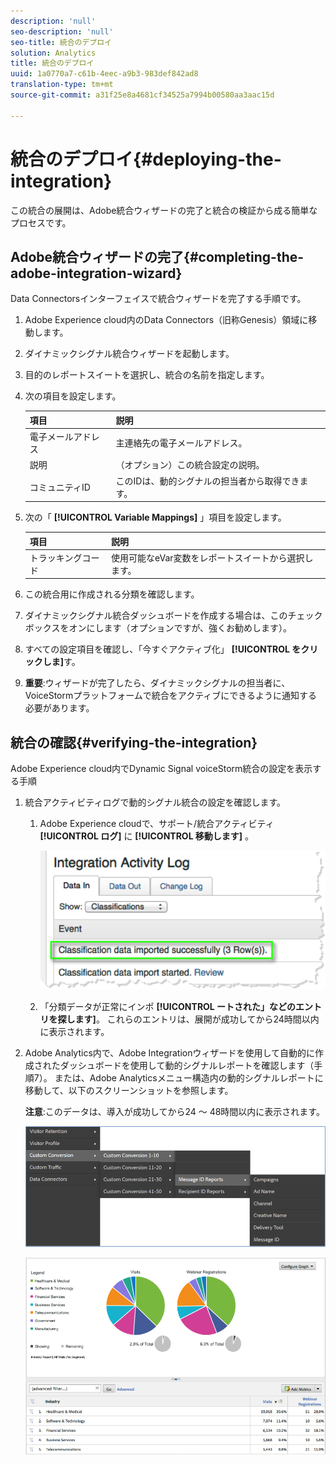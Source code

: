 ```yaml
---
description: 'null'
seo-description: 'null'
seo-title: 統合のデプロイ
solution: Analytics
title: 統合のデプロイ
uuid: 1a0770a7-c61b-4eec-a9b3-983def842ad8
translation-type: tm+mt
source-git-commit: a31f25e8a4681cf34525a7994b00580aa3aac15d

---
```



# 統合のデプロイ{#deploying-the-integration}

この統合の展開は、Adobe統合ウィザードの完了と統合の検証から成る簡単なプロセスです。

## Adobe統合ウィザードの完了{#completing-the-adobe-integration-wizard}

Data Connectorsインターフェイスで統合ウィザードを完了する手順です。

1. Adobe Experience cloud内のData Connectors（旧称Genesis）領域に移動します。
1. ダイナミックシグナル統合ウィザードを起動します。
1. 目的のレポートスイートを選択し、統合の名前を指定します。
1. 次の項目を設定します。

   | 項目 | 説明 |
   |---|---|
   | 電子メールアドレス | 主連絡先の電子メールアドレス。 |
   | 説明 | （オプション）この統合設定の説明。 |
   | コミュニティID | このIDは、動的シグナルの担当者から取得できます。 |

1. 次の「 **[!UICONTROL Variable Mappings]** 」項目を設定します。

   | 項目 | 説明 |
   |---|---|
   | トラッキングコード | 使用可能なeVar変数をレポートスイートから選択します。 |

1. この統合用に作成される分類を確認します。
1. ダイナミックシグナル統合ダッシュボードを作成する場合は、このチェックボックスをオンにします（オプションですが、強くお勧めします）。
1. すべての設定項目を確認し、「今すぐアクティブ化」 **[!UICONTROL をクリックしま]**&#x200B;す。
1. **重要**:ウィザードが完了したら、ダイナミックシグナルの担当者に、VoiceStormプラットフォームで統合をアクティブにできるように通知する必要があります。

## 統合の確認{#verifying-the-integration}

Adobe Experience cloud内でDynamic Signal voiceStorm統合の設定を表示する手順

1. 統合アクティビティログで動的シグナル統合の設定を確認します。
   1. Adobe Experience cloudで、サポート/統合アクティビティ **[!UICONTROL ログ]** に **[!UICONTROL 移動します]** 。

      ![](assets/integration_activity_log.png)

   1. 「分類データが正常にインポ **[!UICONTROL ートされた」などのエントリを探します]**。 これらのエントリは、展開が成功してから24時間以内に表示されます。
1. Adobe Analytics内で、Adobe Integrationウィザードを使用して自動的に作成されたダッシュボードを使用して動的シグナルレポートを確認します（手順7）。 または、Adobe Analyticsメニュー構造内の動的シグナルレポートに移動して、以下のスクリーンショットを参照します。

   **注意**:このデータは、導入が成功してから24 ～ 48時間以内に表示されます。

   ![](assets/reporting.png)

   ![](assets/reporting2.png)
